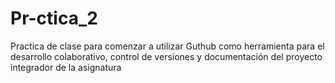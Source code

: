 # Pr-ctica_2
Practica de clase para comenzar a utilizar Guthub como herramienta para el desarrollo colaborativo, control de versiones y documentación del proyecto integrador de la asignatura 
